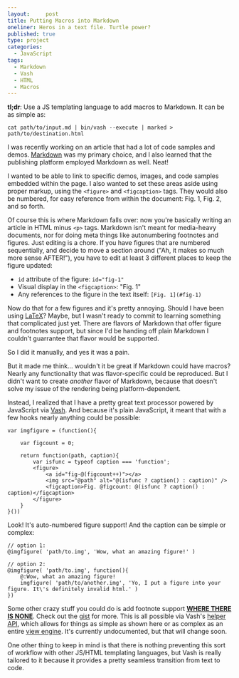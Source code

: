 ```yaml
---
layout:     post
title: Putting Macros into Markdown
oneliner: Heros in a text file. Turtle power?
published: true 
type: project
categories: 
  - JavaScript
tags:       
  - Markdown
  - Vash
  - HTML
  - Macros
---
```


**tl;dr**: Use a JS templating language to add macros to Markdown. It can be as simple as:

	cat path/to/input.md | bin/vash --execute | marked > path/to/destination.html

I was recently working on an article that had a lot of code samples and demos. [Markdown][] was my primary choice, and I also learned that the publishing platform employed Markdown as well. Neat!

I wanted to be able to link to specific demos, images, and code samples embedded within the page. I also wanted to set these areas aside using proper markup, using the `<figure>` and `<figcaption>` tags. They would also be numbered, for easy reference from within the document: Fig. 1, Fig. 2, and so forth.

Of course this is where Markdown falls over: now you're basically writing an article in HTML minus `<p>` tags. Markdown isn't meant for media-heavy documents, nor for doing meta things like autonumbering footnotes and figures. Just editing is a chore. If you have figures that are numbered sequentially, and decide to move a section around ("Ah, it makes so much more sense AFTER!"), you have to edit at least 3 different places to keep the figure updated:

* `id` attribute of the figure: `id="fig-1"`
* Visual display in the `<figcaption>`: "Fig. 1"
* Any references to the figure in the text itself: `[Fig. 1](#fig-1)`

Now do that for a few figures and it's pretty annoying. Should I have been using [LaTeX][]? Maybe, but I wasn't ready to commit to learning something that complicated just yet. There are flavors of Markdown that offer figure and footnotes support, but since I'd be handing off plain Markdown I couldn't guarrantee that flavor would be supported.

So I did it manually, and yes it was a pain.

But it made me think... wouldn't it be great if Markdown could have macros? Nearly any functionality that was flavor-specific could be reproduced. But I didn't want to create _another_ flavor of Markdown, because that doesn't solve my issue of the rendering being platform-dependent.

Instead, I realized that I have a pretty great text processor powered by JavaScript via [Vash][]. And because it's plain JavaScript, it meant that with a few hooks nearly anything could be possible:

	var imgfigure = (function(){

		var figcount = 0;

		return function(path, caption){
			var isfunc = typeof caption === 'function';
			<figure>
				<a id="fig-@(figcount++)"></a>
				<img src="@path" alt="@(isfunc ? caption() : caption)" /> 
				<figcaption>Fig. @figcount: @(isfunc ? caption() : caption)</figcaption>
			</figure>
		}
	}())

Look! It's auto-numbered figure support! And the caption can be simple or complex:

	// option 1:
	@imgfigure( 'path/to.img', 'Wow, what an amazing figure!' )

	// option 2:
	@imgfigure( 'path/to.img', function(){
		@:Wow, what an amazing figure!
		imgfigure( 'path/to/another.img', 'Yo, I put a figure into your figure. It\'s definitely invalid html.' )
	})

Some other crazy stuff you could do is add footnote support **[WHERE THERE IS NONE][]**. Check out the [gist][] for more. This is all possible via Vash's [helper API][], which allows for things as simple as shown here or as complex as an entire [view engine][]. It's currently undocumented, but that will change soon.

One other thing to keep in mind is that there is nothing preventing this sort of workflow with other JS/HTML templating languages, but Vash is really tailored to it because it provides a pretty seamless transition from text to code.


[LaTeX]: http://www.latex-project.org/
[Vash]: https://github.com/kirbysayshi/vash
[gist]: https://gist.github.com/3740308
[WHERE THERE IS NONE]: https://gist.github.com/3740308
[Markdown]: http://daringfireball.net/projects/markdown
[helper API]: https://github.com/kirbysayshi/Vash/blob/master/src/vhelpers.js 
[view engine]: https://github.com/kirbysayshi/Vash/blob/master/src/vhelpers.layout.js
